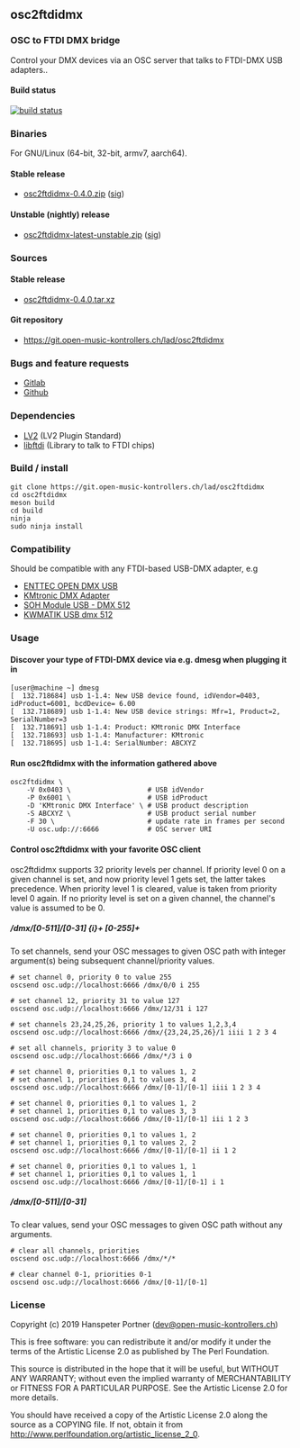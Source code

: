 ## osc2ftdidmx

### OSC to FTDI DMX bridge

Control your DMX devices via an OSC server that talks to FTDI-DMX USB adapters..

#### Build status

[![build status](https://gitlab.com/OpenMusicKontrollers/osc2ftdidmx/badges/master/build.svg)](https://gitlab.com/OpenMusicKontrollers/osc2ftdidmx/commits/master)

### Binaries

For GNU/Linux (64-bit, 32-bit, armv7, aarch64).

#### Stable release

* [osc2ftdidmx-0.4.0.zip](https://dl.open-music-kontrollers.ch/osc2ftdidmx/stable/osc2ftdidmx-0.4.0.zip) ([sig](https://dl.open-music-kontrollers.ch/osc2ftdidmx/stable/osc2ftdidmx-0.4.0.zip.sig))

#### Unstable (nightly) release

* [osc2ftdidmx-latest-unstable.zip](https://dl.open-music-kontrollers.ch/osc2ftdidmx/unstable/osc2ftdidmx-latest-unstable.zip) ([sig](https://dl.open-music-kontrollers.ch/osc2ftdidmx/unstable/osc2ftdidmx-latest-unstable.zip.sig))

### Sources

#### Stable release

* [osc2ftdidmx-0.4.0.tar.xz](https://git.open-music-kontrollers.ch/lad/osc2ftdidmx/snapshot/osc2ftdidmx-0.4.0.tar.xz)

#### Git repository

* <https://git.open-music-kontrollers.ch/lad/osc2ftdidmx>

### Bugs and feature requests

* [Gitlab](https://gitlab.com/OpenMusicKontrollers/osc2ftdidmx)
* [Github](https://github.com/OpenMusicKontrollers/osc2ftdidmx)

### Dependencies

* [LV2](http://lv2plug.in/) (LV2 Plugin Standard)
* [libftdi](https://www.intra2net.com/en/developer/libftdi/index.php) (Library to talk to FTDI chips)

### Build / install

	git clone https://git.open-music-kontrollers.ch/lad/osc2ftdidmx
	cd osc2ftdidmx
	meson build
	cd build
	ninja
	sudo ninja install

### Compatibility

Should be compatible with any FTDI-based USB-DMX adapter, e.g

* [ENTTEC OPEN DMX USB](https://www.enttec.co.uk/en/product/controls/dmx-usb-interfaces/open-dmx-usb/)
* [KMtronic DMX Adapter](https://info.kmtronic.com/kmtronic-dmx-adapter.html)
* [SOH Module USB - DMX 512](http://eshop.soh.cz/en/light-control/i110-module-usb-dmx-512)
* [KWMATIK USB dmx 512 ](https://kwmatik.blogspot.com/2013/06/jak-podaczac-urzadzenia-dmx512-do-czego.html)

### Usage

#### Discover your type of FTDI-DMX device via e.g. dmesg when plugging it in

	[user@machine ~] dmesg
	[  132.718684] usb 1-1.4: New USB device found, idVendor=0403, idProduct=6001, bcdDevice= 6.00
	[  132.718689] usb 1-1.4: New USB device strings: Mfr=1, Product=2, SerialNumber=3
	[  132.718691] usb 1-1.4: Product: KMtronic DMX Interface
	[  132.718693] usb 1-1.4: Manufacturer: KMtronic
	[  132.718695] usb 1-1.4: SerialNumber: ABCXYZ

#### Run osc2ftdidmx with the information gathered above

	osc2ftdidmx \
		-V 0x0403 \                   # USB idVendor
		-P 0x6001 \                   # USB idProduct
		-D 'KMtronic DMX Interface' \ # USB product description
		-S ABCXYZ \                   # USB product serial number
		-F 30 \                       # update rate in frames per second
		-U osc.udp://:6666            # OSC server URI

#### Control osc2ftdidmx with your favorite OSC client

osc2ftdidmx supports 32 priority levels per channel. If priority level 0 on a
given channel is set, and now priority level 1 gets set, the latter takes
precedence. When priority level 1 is cleared, value is taken from priority
level 0 again. If no priority level is set on a given channel, the channel's
value is assumed to be 0.

##### **/dmx/[0-511]/[0-31] {i}+ [0-255]+**

To set channels, send your OSC messages to given OSC path with
**i**nteger argument(s) being subsequent channel/priority values.

	# set channel 0, priority 0 to value 255
	oscsend osc.udp://localhost:6666 /dmx/0/0 i 255

	# set channel 12, priority 31 to value 127
	oscsend osc.udp://localhost:6666 /dmx/12/31 i 127

	# set channels 23,24,25,26, priority 1 to values 1,2,3,4
	oscsend osc.udp://localhost:6666 /dmx/{23,24,25,26}/1 iiii 1 2 3 4

	# set all channels, priority 3 to value 0
	oscsend osc.udp://localhost:6666 /dmx/*/3 i 0

	# set channel 0, priorities 0,1 to values 1, 2
	# set channel 1, priorities 0,1 to values 3, 4
	oscsend osc.udp://localhost:6666 /dmx/[0-1]/[0-1] iiii 1 2 3 4

	# set channel 0, priorities 0,1 to values 1, 2
	# set channel 1, priorities 0,1 to values 3, 3
	oscsend osc.udp://localhost:6666 /dmx/[0-1]/[0-1] iii 1 2 3

	# set channel 0, priorities 0,1 to values 1, 2
	# set channel 1, priorities 0,1 to values 2, 2
	oscsend osc.udp://localhost:6666 /dmx/[0-1]/[0-1] ii 1 2

	# set channel 0, priorities 0,1 to values 1, 1
	# set channel 1, priorities 0,1 to values 1, 1
	oscsend osc.udp://localhost:6666 /dmx/[0-1]/[0-1] i 1

##### **/dmx/[0-511]/[0-31]**

To clear values, send your OSC messages to given OSC path without any arguments.

	# clear all channels, priorities
	oscsend osc.udp://localhost:6666 /dmx/*/*

	# clear channel 0-1, priorities 0-1
	oscsend osc.udp://localhost:6666 /dmx/[0-1]/[0-1]

### License

Copyright (c) 2019 Hanspeter Portner (dev@open-music-kontrollers.ch)

This is free software: you can redistribute it and/or modify
it under the terms of the Artistic License 2.0 as published by
The Perl Foundation.

This source is distributed in the hope that it will be useful,
but WITHOUT ANY WARRANTY; without even the implied warranty of
MERCHANTABILITY or FITNESS FOR A PARTICULAR PURPOSE. See the
Artistic License 2.0 for more details.

You should have received a copy of the Artistic License 2.0
along the source as a COPYING file. If not, obtain it from
<http://www.perlfoundation.org/artistic_license_2_0>.

